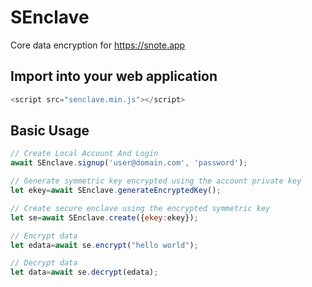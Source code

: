 # SEnclave

Core data encryption for https://snote.app


## Import into your web application
```javascript
<script src="senclave.min.js"></script>
```


## Basic Usage
```javascript
// Create Local Account And Login
await SEnclave.signup('user@domain.com', 'password');

// Generate symmetric key encrypted using the account private key
let ekey=await SEnclave.generateEncryptedKey();

// Create secure enclave using the encrypted symmetric key
let se=await SEnclave.create({ekey:ekey});

// Encrypt data
let edata=await se.encrypt("hello world");

// Decrypt data
let data=await se.decrypt(edata);
```

